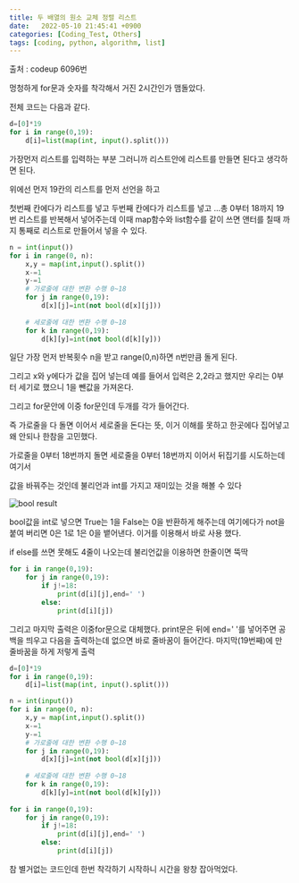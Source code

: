 ```yaml
---
title: 두 배열의 원소 교체 정렬 리스트
date:   2022-05-10 21:45:41 +0900
categories: [Coding_Test, Others]
tags: [coding, python, algorithm, list]
---
```


출처 : codeup 6096번

 

멍청하게 for문과 숫자를 착각해서 거진 2시간인가 맴돌았다.

 

전체 코드는 다음과 같다.

 
```python
d=[0]*19
for i in range(0,19):
    d[i]=list(map(int, input().split()))
```

가장먼저 리스트를 입력하는 부분 그러니까 리스트안에 리스트를 만들면 된다고 생각하면 된다.

위에선 먼저 19칸의 리스트를 먼저 선언을 하고

첫번째 칸에다가 리스트를 넣고 두번째 칸에다가 리스트를 넣고 ...총 0부터 18까지 19번 리스트를 반복해서 넣어주는데 이때 map함수와 list함수를 같이 쓰면 앤터를 칠때 까지 통째로 리스트로 만들어서 넣을 수 있다.

```python
n = int(input())
for i in range(0, n):
    x,y = map(int,input().split())
    x-=1
    y-=1
    # 가로줄에 대한 변환 수행 0~18
    for j in range(0,19):
        d[x][j]=int(not bool(d[x][j]))
  
    # 세로줄에 대한 변환 수행 0~18
    for k in range(0,19):
        d[k][y]=int(not bool(d[k][y]))
```

일단 가장 먼저 반복횟수 n을 받고 range(0,n)하면 n번만큼 돌게 된다.

그리고 x와 y에다가 값을 집어 넣는데 예를 들어서 입력은 2,2라고 했지만 우리는 0부터 세기로 했으니 1을 뺀값을 가져온다.

 

그리고 for문안에 이중 for문인데 두개를 각가 들어간다.

 

즉 가로줄을 다 돌면 이어서 세로줄을 돈다는 뜻, 이거 이해를 못하고 한곳에다 집어넣고 왜 안되나 한참을 고민했다.

 

가로줄을 0부터 18번까지 돌면 세로줄을 0부터 18번까지 이어서 뒤집기를 시도하는데 여기서

 

값을 바꿔주는 것인데 불리언과 int를 가지고 재미있는 것을 해볼 수 있다


![bool result](https://user-images.githubusercontent.com/85277660/210165047-c9b1032b-d037-44a2-bf18-621055984d4d.png)

bool값을 int로 넣으면 True는 1을 False는 0을 반환하게 해주는데 여기에다가 not을 붙여 버리면 0은 1로 1은 0을 뱉어낸다. 이거를 이용해서 바로 사용 했다.

 

if else를 쓰면 못해도 4줄이 나오는데 불리언값을 이용하면 한줄이면 뚝딱

```python
for i in range(0,19):
    for j in range(0,19):
        if j!=18:
            print(d[i][j],end=' ')
        else:
            print(d[i][j])
```

그리고 마지막 출력은 이중for문으로 대체했다. print문은 뒤에 end=' '를 넣어주면 공백을 띄우고 다음을 출력하는데 없으면 바로 줄바꿈이 들어간다. 마지막(19번째)에 만 줄바꿈을 하게 저렇게 출력

 
```python
d=[0]*19
for i in range(0,19):
    d[i]=list(map(int, input().split()))

n = int(input())
for i in range(0, n):
    x,y = map(int,input().split())
    x-=1
    y-=1
    # 가로줄에 대한 변환 수행 0~18
    for j in range(0,19):
        d[x][j]=int(not bool(d[x][j]))
  
    # 세로줄에 대한 변환 수행 0~18
    for k in range(0,19):
        d[k][y]=int(not bool(d[k][y]))
            
for i in range(0,19):
    for j in range(0,19):
        if j!=18:
            print(d[i][j],end=' ')
        else:
            print(d[i][j])
 ```

참 별거없는 코드인데 한번 착각하기 시작하니 시간을 왕창 잡아먹었다.

